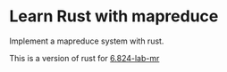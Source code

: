 # Learn Rust with mapreduce

Implement a mapreduce system with rust.

This is a version of rust for [6.824-lab-mr](https://pdos.csail.mit.edu/6.824/labs/lab-mr.html)
